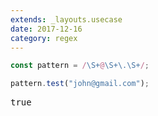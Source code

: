 ```yaml
---
extends: _layouts.usecase
date: 2017-12-16
category: regex
---
```


```javascript
const pattern = /\S+@\S+\.\S+/;

pattern.test("john@gmail.com");
```

<pre class="output">true</pre>
